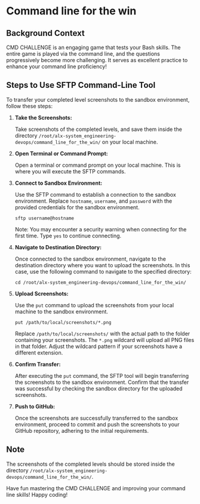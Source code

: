 # Command line for the win

## Background Context

CMD CHALLENGE is an engaging game that tests your Bash skills. The entire game is played via the command line, and the questions progressively become more challenging. It serves as excellent practice to enhance your command line proficiency!

## Steps to Use SFTP Command-Line Tool

To transfer your completed level screenshots to the sandbox environment, follow these steps:

1. **Take the Screenshots:**

   Take screenshots of the completed levels, and save them inside the directory `/root/alx-system_engineering-devops/command_line_for_the_win/` on your local machine.

2. **Open Terminal or Command Prompt:**

   Open a terminal or command prompt on your local machine. This is where you will execute the SFTP commands.

3. **Connect to Sandbox Environment:**

   Use the SFTP command to establish a connection to the sandbox environment. Replace `hostname`, `username`, and `password` with the provided credentials for the sandbox environment.

   ```
   sftp username@hostname
   ```
   Note: You may encounter a security warning when connecting for the first time. Type `yes` to continue connecting.

4. **Navigate to Destination Directory:**

   Once connected to the sandbox environment, navigate to the destination directory where you want to upload the screenshots. In this case, use the following command to navigate to the specified directory:

   ```
   cd /root/alx-system_engineering-devops/command_line_for_the_win/
   ```

5. **Upload Screenshots:**

   Use the `put` command to upload the screenshots from your local machine to the sandbox environment.

   ```
   put /path/to/local/screenshots/*.png
   ```
   Replace `/path/to/local/screenshots/` with the actual path to the folder containing your screenshots. The `*.png` wildcard will upload all PNG files in that folder. Adjust the wildcard pattern if your screenshots have a different extension.

6. **Confirm Transfer:**

   After executing the `put` command, the SFTP tool will begin transferring the screenshots to the sandbox environment. Confirm that the transfer was successful by checking the sandbox directory for the uploaded screenshots.

7. **Push to GitHub:**

   Once the screenshots are successfully transferred to the sandbox environment, proceed to commit and push the screenshots to your GitHub repository, adhering to the initial requirements.

## Note

The screenshots of the completed levels should be stored inside the directory `/root/alx-system_engineering-devops/command_line_for_the_win/`.

Have fun mastering the CMD CHALLENGE and improving your command line skills! Happy coding!
